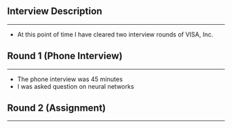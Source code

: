 ## Interview Description
----
- At this point of time I have cleared two interview rounds of VISA, Inc.

## Round 1 (Phone Interview)
---
- The phone interview was 45 minutes
- I was asked question on neural networks


## Round 2 (Assignment)
---



